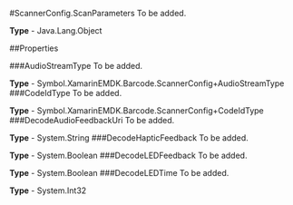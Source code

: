 #ScannerConfig.ScanParameters
To be added.

**Type** - Java.Lang.Object

##Properties

###AudioStreamType
To be added.

**Type** - Symbol.XamarinEMDK.Barcode.ScannerConfig+AudioStreamType
###CodeIdType
To be added.

**Type** - Symbol.XamarinEMDK.Barcode.ScannerConfig+CodeIdType
###DecodeAudioFeedbackUri
To be added.

**Type** - System.String
###DecodeHapticFeedback
To be added.

**Type** - System.Boolean
###DecodeLEDFeedback
To be added.

**Type** - System.Boolean
###DecodeLEDTime
To be added.

**Type** - System.Int32


